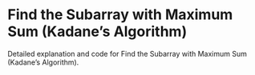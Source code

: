 # Find the Subarray with Maximum Sum (Kadane’s Algorithm)

Detailed explanation and code for Find the Subarray with Maximum Sum (Kadane’s Algorithm).